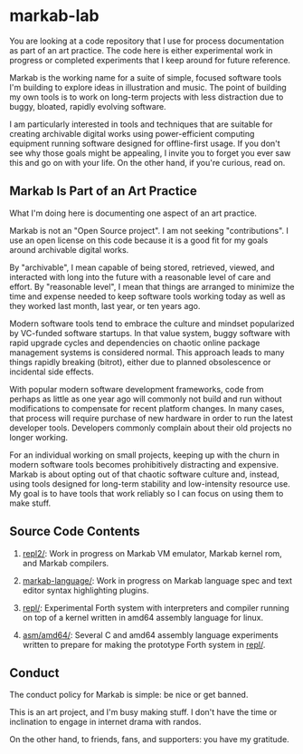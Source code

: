 # markab-lab

You are looking at a code repository that I use for process documentation as
part of an art practice. The code here is either experimental work in progress
or completed experiments that I keep around for future reference.

Markab is the working name for a suite of simple, focused software tools I'm
building to explore ideas in illustration and music. The point of building my
own tools is to work on long-term projects with less distraction due to buggy,
bloated, rapidly evolving software.

I am particularly interested in tools and techniques that are suitable for
creating archivable digital works using power-efficient computing equipment
running software designed for offline-first usage. If you don't see why those
goals might be appealing, I invite you to forget you ever saw this and go on
with your life. On the other hand, if you're curious, read on.


## Markab Is Part of an Art Practice

What I'm doing here is documenting one aspect of an art practice.

Markab is not an "Open Source project". I am not seeking "contributions". I use
an open license on this code because it is a good fit for my goals around
archivable digital works.

By "archivable", I mean capable of being stored, retrieved, viewed, and
interacted with long into the future with a reasonable level of care and
effort. By "reasonable level", I mean that things are arranged to minimize the
time and expense needed to keep software tools working today as well as they
worked last month, last year, or ten years ago.

Modern software tools tend to embrace the culture and mindset popularized by
VC-funded software startups. In that value system, buggy software with rapid
upgrade cycles and dependencies on chaotic online package management systems is
considered normal. This approach leads to many things rapidly breaking
(bitrot), either due to planned obsolescence or incidental side effects.

With popular modern software development frameworks, code from perhaps as
little as one year ago will commonly not build and run without modifications to
compensate for recent platform changes. In many cases, that process will
require purchase of new hardware in order to run the latest developer tools.
Developers commonly complain about their old projects no longer working.

For an individual working on small projects, keeping up with the churn in
modern software tools becomes prohibitively distracting and expensive. Markab
is about opting out of that chaotic software culture and, instead, using tools
designed for long-term stability and low-intensity resource use. My goal is to
have tools that work reliably so I can focus on using them to make stuff.


## Source Code Contents

1. [repl2/](repl2): Work in progress on Markab VM emulator, Markab kernel rom,
   and Markab compilers.

2. [markab-language/](markab-language): Work in progress on Markab language
   spec and text editor syntax highlighting plugins.

3. [repl/](repl): Experimental Forth system with interpreters and compiler
   running on top of a kernel written in amd64 assembly language for linux.

4. [asm/amd64/](asm/amd64): Several C and amd64 assembly language experiments
   written to prepare for making the prototype Forth system in [repl/](repl).


## Conduct

The conduct policy for Markab is simple: be nice or get banned.

This is an art project, and I'm busy making stuff. I don't have the time or
inclination to engage in internet drama with randos.

On the other hand, to friends, fans, and supporters: you have my gratitude.
